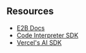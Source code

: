 ## Resources

- [E2B Docs](https://e2b.dev/docs)
- [Code Interpreter SDK](https://github.com/e2b-dev/code-interpreter)
- [Vercel's AI SDK](https://sdk.vercel.ai/docs)